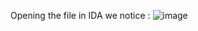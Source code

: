Opening the file in IDA we notice : 
![image](https://github.com/user-attachments/assets/b32888b3-bf09-49aa-b17b-db7f03e0389a)

